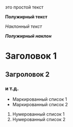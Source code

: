 это простой текст 

**Полужирный текст**

*Наклонный текст*

***Полужирный наклон***

# Заголовок 1

## Загроловок 2

### и т.д.

- Маркированный список 1
- Маркированный список 2


1. Нумерованный список 1
2. Нумерованный список 2
